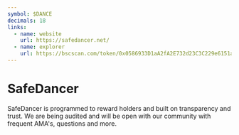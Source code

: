 ```yaml
---
symbol: $DANCE
decimals: 18
links:
  - name: website
    url: https://safedancer.net/
  - name: explorer
    url: https://bscscan.com/token/0x0586933D1aA2fA2E732d23C3C229e6151aC6C0d4
---
```


# SafeDancer

SafeDancer is programmed to reward holders and built on transparency and trust. We are being audited and will be open with our community with frequent AMA's, questions and more.
